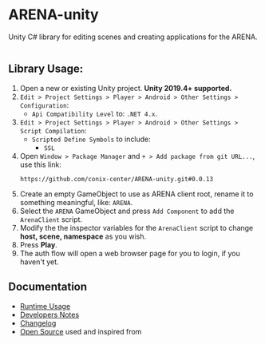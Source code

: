 # ARENA-unity
Unity C# library for editing scenes and creating applications for the ARENA.

<img alt="" src="Documentation/arena-unity-demo.gif">

## Library Usage:
1. Open a new or existing Unity project. **Unity 2019.4+ supported.**
1. `Edit > Project Settings > Player > Android > Other Settings > Configuration`:
    - `Api Compatibility Level` to: `.NET 4.x`.
1. `Edit > Project Settings > Player > Android > Other Settings > Script Compilation`:
    - `Scripted Define Symbols` to include:
        - `SSL`
1. Open `Window > Package Manager` and `+ > Add package from git URL...`, use this link:
    ```
    https://github.com/conix-center/ARENA-unity.git#0.0.13
    ```
1. Create an empty GameObject to use as ARENA client root, rename it to something meaningful, like: `ARENA`.
1. Select the `ARENA` GameObject and press `Add Component` to add the `ArenaClient` script.
1. Modify the the inspector variables for the `ArenaClient` script to change **host, scene, namespace** as you wish.
1. Press **Play**.
1. The auth flow will open a web browser page for you to login, if you haven't yet.

## Documentation
- [Runtime Usage](https://arena.conix.io/content/unity/runtime)
- [Developers Notes](https://arena.conix.io/content/unity/developers)
- [Changelog](https://github.com/conix-center/ARENA-unity/blob/main/CHANGELOG.md)
- [Open Source](https://github.com/conix-center/ARENA-unity/blob/main/Third%20Party%20Notices.md) used and inspired from
